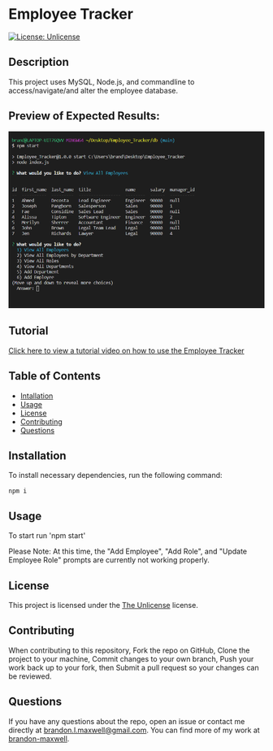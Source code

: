 # Employee Tracker
[![License: Unlicense](https://img.shields.io/badge/license-Unlicense-blue.svg)](http://unlicense.org/)

## Description
This project uses MySQL, Node.js, and commandline to access/navigate/and alter the employee database.

## Preview of Expected Results:
![preview screenshot](assets/images/Screenshot.png)

## Tutorial
[Click here to view a tutorial video on how to use the Employee Tracker](https://youtu.be/r0Ht_f2GLYE)


## Table of Contents
* [Intallation](#installation)
* [Usage](#usage)
* [License](#license)
* [Contributing](#contributing)
* [Questions](#questions)

## Installation
To install necessary dependencies, run the following command:
~~~
npm i
~~~

## Usage
To start run 'npm start' 

Please Note: At this time, the "Add Employee", "Add Role", and "Update Employee Role" prompts are currently not working properly.

## License 
This project is licensed under the [The Unlicense](http://unlicense.org/) license.

## Contributing
When contributing to this repository, Fork the repo on GitHub, Clone the project to your machine, Commit changes to your own branch, Push your work back up to your fork, then Submit a pull request so your changes can be reviewed.

## Questions
If you have any questions about the repo, open an issue or contact me directly at brandon.l.maxwell@gmail.com. You can find more of my work at [brandon-maxwell](https://github.com/brandon-maxwell).